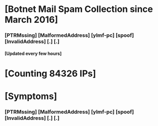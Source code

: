 # [Botnet Mail Spam Collection since March 2016]
### [PTRMssing] [MalformedAddress] [ylmf-pc] [spoof] [InvalidAddress] [.] [.]
#### [Updated every few hours]

# [Counting 84326 IPs]

# [Symptoms] 
###   [PTRMssing] [MalformedAddress] [ylmf-pc] [spoof] [InvalidAddress] [.] [.]
